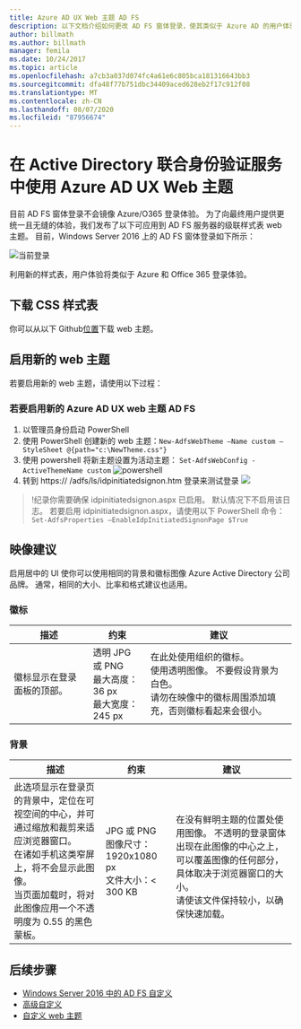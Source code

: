 ```yaml
---
title: Azure AD UX Web 主题 AD FS
description: 以下文档介绍如何更改 AD FS 窗体登录，使其类似于 Azure AD 的用户体验。
author: billmath
ms.author: billmath
manager: femila
ms.date: 10/24/2017
ms.topic: article
ms.openlocfilehash: a7cb3a037d074fc4a61e6c805bca181316643bb3
ms.sourcegitcommit: dfa48f77b751dbc34409aced628eb2f17c912f08
ms.translationtype: MT
ms.contentlocale: zh-CN
ms.lasthandoff: 08/07/2020
ms.locfileid: "87956674"
---
```

# <a name="using-an-azure-ad-ux-web-theme-in-active-directory-federation-services"></a>在 Active Directory 联合身份验证服务中使用 Azure AD UX Web 主题
目前 AD FS 窗体登录不会镜像 Azure/O365 登录体验。  为了向最终用户提供更统一且无缝的体验，我们发布了以下可应用到 AD FS 服务器的级联样式表 web 主题。  目前，Windows Server 2016 上的 AD FS 窗体登录如下所示：

![当前登录](media/Azure-UX-Web-Theme-in-AD-FS/one.png)


利用新的样式表，用户体验将类似于 Azure 和 Office 365 登录体验。

## <a name="download-the-css-style-sheet"></a>下载 CSS 样式表
你可以从以下 Github[位置](https://github.com/Microsoft/adfsWebCustomization/tree/master/centeredUi)下载 web 主题。


## <a name="enabling-the-new-web-theme"></a>启用新的 web 主题
若要启用新的 web 主题，请使用以下过程：

### <a name="to-enable-the-new-azure-ad-ux-web-theme-in-ad-fs"></a>若要启用新的 Azure AD UX web 主题 AD FS
1. 以管理员身份启动 PowerShell
2. 使用 PowerShell 创建新的 web 主题：`New-AdfsWebTheme –Name custom –StyleSheet @{path="c:\NewTheme.css"}`
3. 使用 powershell 将新主题设置为活动主题： `Set-AdfsWebConfig -ActiveThemeName custom` 
    ![ powershell](media/Azure-UX-Web-Theme-in-AD-FS/two.png)
4. 转到 https:// <AD FS name.domain> /adfs/ls/idpinitiatedsignon.htm 登录来测试登录 ![](media/Azure-UX-Web-Theme-in-AD-FS/three.png)

> !纪录你需要确保 idpinitiatedsignon.aspx 已启用。  默认情况下不启用该日志。  若要启用 idpinitiatedsignon.aspx，请使用以下 PowerShell 命令：`Set-AdfsProperties –EnableIdpInitiatedSignonPage $True`

## <a name="image-recommendations"></a>映像建议
启用居中的 UI 使你可以使用相同的背景和徽标图像 Azure Active Directory 公司品牌。 通常，相同的大小、比率和格式建议也适用。

### <a name="logo"></a>徽标

描述 | 约束 | 建议
------- | ------- | ----------
徽标显示在登录面板的顶部。 | 透明 JPG 或 PNG<br>最大高度：36 px<br>最大宽度：245 px | 在此处使用组织的徽标。<br>使用透明图像。 不要假设背景为白色。<br>请勿在映像中的徽标周围添加填充，否则徽标看起来会很小。

### <a name="background"></a>背景

描述 | 约束 | 建议
------- | ------- | ----------
此选项显示在登录页的背景中，定位在可视空间的中心，并可通过缩放和裁剪来适应浏览器窗口。    <br>在诸如手机这类窄屏上，将不会显示此图像。<br>当页面加载时，将对此图像应用一个不透明度为 0.55 的黑色蒙板。 | JPG 或 PNG<br>图像尺寸：1920x1080 px<br>文件大小：&lt; 300 KB | <br>在没有鲜明主题的位置处使用图像。 不透明的登录窗体出现在此图像的中心之上，可以覆盖图像的任何部分，具体取决于浏览器窗口的大小。<br>请使该文件保持较小，以确保快速加载。

## <a name="next-steps"></a>后续步骤
- [Windows Server 2016 中的 AD FS 自定义](./ad-fs-customization-in-windows-server.md)
- [高级自定义](Advanced-Customization-of-AD-FS-Sign-in-Pages.md)
- [自定义 web 主题](Custom-Web-Themes-in-AD-FS.md)
